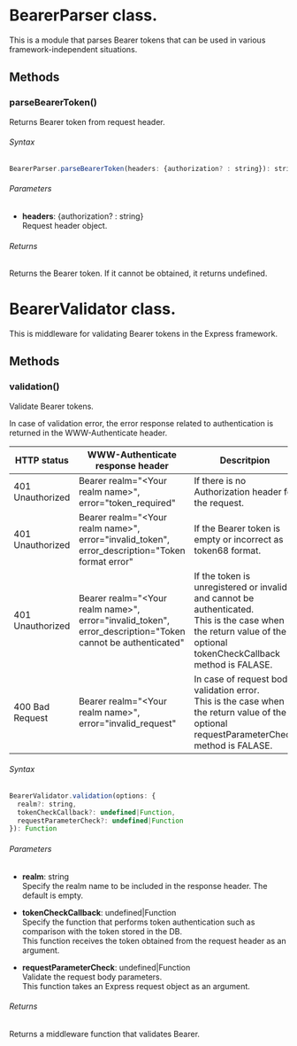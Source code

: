 # BearerParser class.

This is a module that parses Bearer tokens that can be used in various framework-independent situations.

## Methods

### parseBearerToken()

Returns Bearer token from request header.

###### Syntax
```js
BearerParser.parseBearerToken(headers: {authorization? : string}): string|undefined
```

###### Parameters
- __headers__: {authorization? : string}  
    Request header object.

###### Returns
Returns the Bearer token. If it cannot be obtained, it returns undefined.

# BearerValidator class.

This is middleware for validating Bearer tokens in the Express framework.

## Methods

### validation()

Validate Bearer tokens.  

In case of validation error, the error response related to authentication is returned in the WWW-Authenticate header.  

|HTTP status|WWW-Authenticate response header|Descritpion|
|-|-|-|
|401 Unauthorized|Bearer realm="\<Your realm name\>", error="token_required"|If there is no Authorization header for the request.|
|401 Unauthorized|Bearer realm="\<Your realm name\>", error="invalid_token", error_description="Token format error"|If the Bearer token is empty or incorrect as token68 format.|
|401 Unauthorized|Bearer realm="\<Your realm name\>", error="invalid_token", error_description="Token cannot be authenticated"|If the token is unregistered or invalid and cannot be authenticated.<br>This is the case when the return value of the optional tokenCheckCallback method is FALASE.|
|400 Bad Request|Bearer realm="\<Your realm name\>", error="invalid_request"|In case of request body validation error.<br>This is the case when the return value of the optional requestParameterCheck method is FALASE.|

###### Syntax
```js
BearerValidator.validation(options: {
  realm?: string,
  tokenCheckCallback?: undefined|Function,
  requestParameterCheck?: undefined|Function
}): Function
```

###### Parameters
- __realm__: string  
    Specify the realm name to be included in the response header. The default is empty.

- __tokenCheckCallback__: undefined|Function  
    Specify the function that performs token authentication such as comparison with the token stored in the DB.  
    This function receives the token obtained from the request header as an argument.

- __requestParameterCheck__: undefined|Function  
    Validate the request body parameters.  
    This function takes an Express request object as an argument.

###### Returns
Returns a middleware function that validates Bearer.

